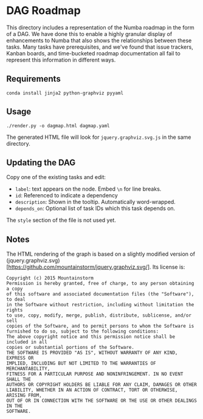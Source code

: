 # DAG Roadmap

This directory includes a representation of the Numba roadmap in the form of a
DAG.  We have done this to enable a highly granular display of enhancements to
Numba that also shows the relationships between these tasks. Many tasks have
prerequisites, and we've found that issue trackers, Kanban boards, and
time-bucketed roadmap documentation all fail to represent this information in
different ways.

## Requirements

```
conda install jinja2 python-graphviz pyyaml
```

## Usage

```
./render.py -o dagmap.html dagmap.yaml
```

The generated HTML file will look for `jquery.graphviz.svg.js` in the same
directory.

## Updating the DAG

Copy one of the existing tasks and edit:
  * `label`: text appears on the node.  Embed `\n` for line breaks.
  * `id`: Referenced to indicate a dependency
  * `description`: Shown in the tooltip.  Automatically word-wrapped.
  * `depends_on`: Optional list of task IDs which this task depends on.

The `style` section of the file is not used yet.

## Notes

The HTML rendering of the graph is based on a slightly modified version of
(jquery.graphviz.svg)[https://github.com/mountainstorm/jquery.graphviz.svg/].
Its license is:
```
Copyright (c) 2015 Mountainstorm
Permission is hereby granted, free of charge, to any person obtaining a copy
of this software and associated documentation files (the "Software"), to deal
in the Software without restriction, including without limitation the rights
to use, copy, modify, merge, publish, distribute, sublicense, and/or sell
copies of the Software, and to permit persons to whom the Software is
furnished to do so, subject to the following conditions:
The above copyright notice and this permission notice shall be included in all
copies or substantial portions of the Software.
THE SOFTWARE IS PROVIDED "AS IS", WITHOUT WARRANTY OF ANY KIND, EXPRESS OR
IMPLIED, INCLUDING BUT NOT LIMITED TO THE WARRANTIES OF MERCHANTABILITY,
FITNESS FOR A PARTICULAR PURPOSE AND NONINFRINGEMENT. IN NO EVENT SHALL THE
AUTHORS OR COPYRIGHT HOLDERS BE LIABLE FOR ANY CLAIM, DAMAGES OR OTHER
LIABILITY, WHETHER IN AN ACTION OF CONTRACT, TORT OR OTHERWISE, ARISING FROM,
OUT OF OR IN CONNECTION WITH THE SOFTWARE OR THE USE OR OTHER DEALINGS IN THE
SOFTWARE.
```